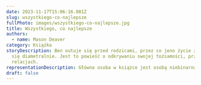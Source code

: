 ```yaml
---
date: 2023-11-17T15:06:16.081Z
slug: wszystkiego-co-najlepsze
fullPhoto: images/wszystkiego-co-najlepsze.jpg
title: Wszystkiego, co najlepsze
authors:
  - name: Mason Deaver
category: Książka
storyDescription: Ben outuje się przed rodzicami, przez co jeno życie zmienia
  się diametralnie. Jest to powieść o odkrywaniu swojej tożsamości, przyjaźni i
  relacjach.
representationDescription: Główna osoba w książce jest osobą niebinarną.
draft: false
---
```

